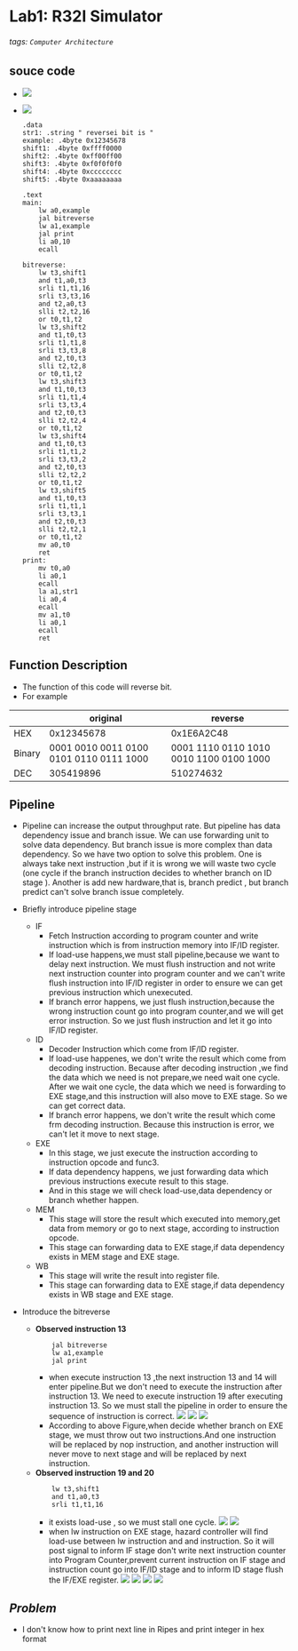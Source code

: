 # Lab1: R32I Simulator

###### tags: `Computer Architecture`

## souce code
*   ![](https://i.imgur.com/thqCF9a.png)

*   ![](https://i.imgur.com/aIwSJiZ.png)

    ``` =
    .data
    str1: .string " reversei bit is "
    example: .4byte 0x12345678
    shift1: .4byte 0xffff0000
    shift2: .4byte 0xff00ff00
    shift3: .4byte 0xf0f0f0f0
    shift4: .4byte 0xcccccccc
    shift5: .4byte 0xaaaaaaaa

    .text
    main:
        lw a0,example
        jal bitreverse
        lw a1,example
        jal print
        li a0,10
        ecall

    bitreverse:
        lw t3,shift1
        and t1,a0,t3
        srli t1,t1,16
        srli t3,t3,16
        and t2,a0,t3
        slli t2,t2,16
        or t0,t1,t2
        lw t3,shift2
        and t1,t0,t3
        srli t1,t1,8
        srli t3,t3,8
        and t2,t0,t3
        slli t2,t2,8
        or t0,t1,t2
        lw t3,shift3
        and t1,t0,t3
        srli t1,t1,4
        srli t3,t3,4
        and t2,t0,t3
        slli t2,t2,4
        or t0,t1,t2
        lw t3,shift4
        and t1,t0,t3
        srli t1,t1,2
        srli t3,t3,2
        and t2,t0,t3
        slli t2,t2,2
        or t0,t1,t2
        lw t3,shift5
        and t1,t0,t3
        srli t1,t1,1
        srli t3,t3,1
        and t2,t0,t3
        slli t2,t2,1
        or t0,t1,t2
        mv a0,t0
        ret
    print:
        mv t0,a0
        li a0,1 
        ecall
        la a1,str1
        li a0,4
        ecall
        mv a1,t0
        li a0,1
        ecall
        ret
    ```

## **Function Description**
* The function of this code will reverse bit.
* For example 

|  | original | reverse |
| -------- | -------- | -------- |
| HEX     | 0x12345678    | 0x1E6A2C48     |
|Binary|‭0001 0010 0011 0100 0101 0110 0111 1000|0001 1110 0110 1010 0010 1100 0100 1000|
|DEC|‭305419896‬|‭510274632‬|

        
## **Pipeline**

*    Pipeline can increase the output throughput rate. But pipeline has data dependency issue and branch issue. We can use forwarding unit to solve data dependency. But branch issue is more complex than data dependency. So we have two option to solve this problem. One is always take next instruction ,but if it is wrong we will waste two cycle (one cycle if the branch instruction decides to whether branch on ID stage ). Another is add new hardware,that is, branch predict , but branch predict can't solve branch issue completely.


*    Briefly introduce pipeline stage 
        * IF
            * Fetch Instruction according to program counter and write instruction which is from instruction memory into IF/ID register.
            * If load-use happens,we must stall pipeline,because we want to delay next instruction. We must flush instruction and not write next instruction counter into program counter and we can't write flush instruction into IF/ID register in order to ensure we can get previous instruction which unexecuted.
            * If branch error happens, we just flush instruction,because the wrong instruction count go into program counter,and we will get error instruction. So we just flush instruction and let it go into IF/ID register.
        * ID
            * Decoder Instruction which come from IF/ID register.
            * If load-use happenes, we don't write the result which come from decoding instruction. Because after decoding instruction ,we find the data which we need is not prepare,we need wait one cycle. After we wait one cycle, the data which we need is forwarding to EXE stage,and this instruction will also move to EXE stage. So we can get correct data.
            * If branch error happens, we don't write the result which come frm decoding instruction. Because this instruction is error, we can't let it move to next stage.
        * EXE
            * In this stage, we just execute the instruction according to instruction opcode and func3.
            * If data dependency happens, we just forwarding data which previous instructions execute result to this stage. 
            * And in this stage we will check load-use,data dependency or branch whether happen.
        * MEM
            * This stage will store the result which executed into memory,get data from memory or go to next stage, according to instruction opcode.
            * This stage can forwarding data to EXE stage,if data dependency  exists in MEM stage and EXE stage.
        * WB
            * This stage will write the result into register file.
            * This stage can forwarding data to EXE stage,if data dependency  exists in WB stage and EXE stage.
* Introduce the bitreverse
    * **Observed instruction 13** 
        ``` =13
            jal bitreverse
            lw a1,example
            jal print
        ```
        * when execute instruction 13 ,the next instruction 13 and 14 will enter pipeline.But we don't need to execute the instruction after instruction 13. We need to execute instruction 19 after executing instruction 13. So we must stall the pipeline in order to ensure the sequence of instruction is correct.
        ![](https://i.imgur.com/DkzP6dm.png)
        ![](https://i.imgur.com/M8rRmFU.png)
        ![](https://i.imgur.com/dsAltjt.png)
        * According to above Figure,when decide whether branch on EXE stage, we must throw out two instructions.And one instruction will be replaced by nop instruction, and another instruction will never move to next stage and will be replaced by next instruction.
    * **Observed instruction 19 and 20**
        ``` =19
            lw t3,shift1
            and t1,a0,t3
            srli t1,t1,16
        ```
        * it exists load-use , so we must stall one cycle.
        ![](https://i.imgur.com/H5Sw8bQ.png)
        ![](https://i.imgur.com/4bj4EiH.png)
        * when lw instruction on EXE stage, hazard controller will find load-use between lw instruction and and instruction. So it will post signal to inform IF stage don't write next instruction counter into Program Counter,prevent current instruction on IF stage and instruction count  go into IF/ID stage and to inform ID stage flush the IF/EXE register.
        ![](https://i.imgur.com/WHMSZnb.png)
        ![](https://i.imgur.com/6aj1IWJ.png)
        ![](https://i.imgur.com/oFGjmL2.png)
        ![](https://i.imgur.com/EdVs6SD.png)

## *Problem* 
* I don't know how to print next line in Ripes and print integer in hex format 
